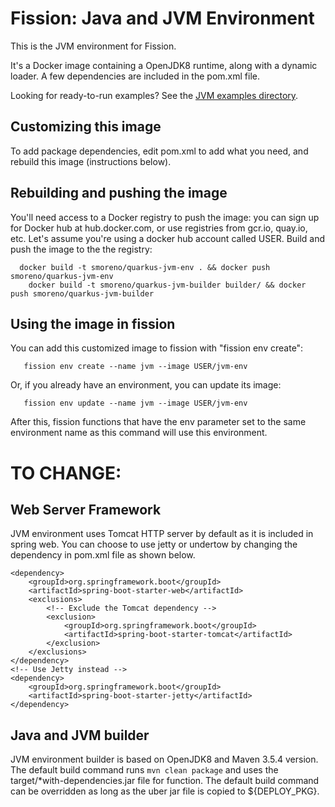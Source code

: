 # Fission: Java and JVM Environment

This is the JVM environment for Fission.

It's a Docker image containing a OpenJDK8 runtime, along with a
dynamic loader.  A few dependencies are included in the
pom.xml file.

Looking for ready-to-run examples? See the [JVM examples directory](../../examples/jvm).

## Customizing this image

To add package dependencies, edit pom.xml to add what you
need, and rebuild this image (instructions below).

## Rebuilding and pushing the image

You'll need access to a Docker registry to push the image: you can
sign up for Docker hub at hub.docker.com, or use registries from
gcr.io, quay.io, etc.  Let's assume you're using a docker hub account
called USER.  Build and push the image to the the registry:

```
  docker build -t smoreno/quarkus-jvm-env . && docker push smoreno/quarkus-jvm-env
	docker build -t smoreno/quarkus-jvm-builder builder/ && docker push smoreno/quarkus-jvm-builder
```

## Using the image in fission

You can add this customized image to fission with "fission env
create":

```
   fission env create --name jvm --image USER/jvm-env
```

Or, if you already have an environment, you can update its image:

```
   fission env update --name jvm --image USER/jvm-env   
```

After this, fission functions that have the env parameter set to the
same environment name as this command will use this environment.






# TO CHANGE:

## Web Server Framework

JVM environment uses Tomcat HTTP server by default as it is included in spring web. You can choose to use jetty or undertow by changing the dependency in pom.xml file as shown below.

```
<dependency>
	<groupId>org.springframework.boot</groupId>
	<artifactId>spring-boot-starter-web</artifactId>
	<exclusions>
		<!-- Exclude the Tomcat dependency -->
		<exclusion>
			<groupId>org.springframework.boot</groupId>
			<artifactId>spring-boot-starter-tomcat</artifactId>
		</exclusion>
	</exclusions>
</dependency>
<!-- Use Jetty instead -->
<dependency>
	<groupId>org.springframework.boot</groupId>
	<artifactId>spring-boot-starter-jetty</artifactId>
</dependency>
```

## Java and JVM builder

JVM environment builder is based on OpenJDK8 and Maven 3.5.4 version. The default build command runs `mvn clean package` and uses the target/*with-dependencies.jar file for function. The default build command can be overridden as long as the uber jar file is copied to ${DEPLOY_PKG}.
